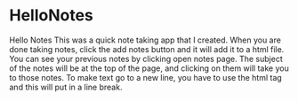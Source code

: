 # HelloNotes
Hello Notes
This was a quick note taking app that I created. When you are done taking notes, click the add notes button and it will add it to a html file. 
You can see your previous notes by clicking open notes page. The subject of the notes will be at the top of the page, and clicking on them will take you to those notes.
To make text go to a new line, you have to use the html tag <br/> and this will put in a line break. 
